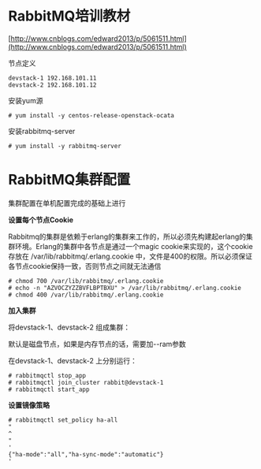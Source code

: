 # RabbitMQ培训教材

[http://www.cnblogs.com/edward2013/p/5061511.html](http://www.cnblogs.com/edward2013/p/5061511.html)

节点定义

```
devstack-1 192.168.101.11
devstack-2 192.168.101.12
```

安装yum源

```
# yum install -y centos-release-openstack-ocata
```

安装rabbitmq-server

```
# yum install -y rabbitmq-server
```

# RabbitMQ集群配置

集群配置在单机配置完成的基础上进行

**设置每个节点Cookie**

Rabbitmq的集群是依赖于erlang的集群来工作的，所以必须先构建起erlang的集群环境。Erlang的集群中各节点是通过一个magic cookie来实现的，这个cookie存放在 /var/lib/rabbitmq/.erlang.cookie 中，文件是400的权限。所以必须保证各节点cookie保持一致，否则节点之间就无法通信

```
# chmod 700 /var/lib/rabbitmq/.erlang.cookie
# echo -n "AZVOCZYZZBVFLBPTBXU" > /var/lib/rabbitmq/.erlang.cookie
# chmod 400 /var/lib/rabbitmq/.erlang.cookie
```

**加入集群**

将devstack-1、devstack-2 组成集群：

默认是磁盘节点，如果是内存节点的话，需要加--ram参数

在devstack-1、devstack-2 上分别运行：

```
# rabbitmqctl stop_app
# rabbitmqctl join_cluster rabbit@devstack-1
# rabbitmqctl start_app
```

**设置镜像策略**

```
# rabbitmqctl set_policy ha-all 
"
^
"
'
{"ha-mode":"all","ha-sync-mode":"automatic"}
'
```



